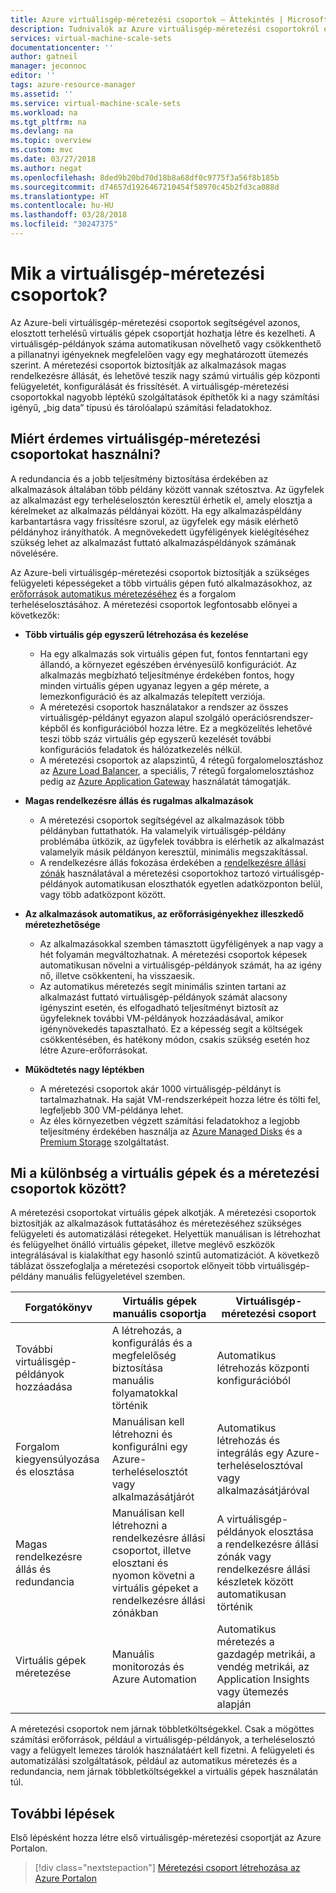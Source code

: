 ```yaml
---
title: Azure virtuálisgép-méretezési csoportok – Áttekintés | Microsoft Docs
description: Tudnivalók az Azure virtuálisgép-méretezési csoportokról és az alkalmazások automatikus méretezéséről
services: virtual-machine-scale-sets
documentationcenter: ''
author: gatneil
manager: jeconnoc
editor: ''
tags: azure-resource-manager
ms.assetid: ''
ms.service: virtual-machine-scale-sets
ms.workload: na
ms.tgt_pltfrm: na
ms.devlang: na
ms.topic: overview
ms.custom: mvc
ms.date: 03/27/2018
ms.author: negat
ms.openlocfilehash: 8ded9b20bd70d18b8a68df0c9775f3a56f8b185b
ms.sourcegitcommit: d74657d1926467210454f58970c45b2fd3ca088d
ms.translationtype: HT
ms.contentlocale: hu-HU
ms.lasthandoff: 03/28/2018
ms.locfileid: "30247375"
---
```

# <a name="what-are-virtual-machine-scale-sets"></a>Mik a virtuálisgép-méretezési csoportok?
Az Azure-beli virtuálisgép-méretezési csoportok segítségével azonos, elosztott terhelésű virtuális gépek csoportját hozhatja létre és kezelheti. A virtuálisgép-példányok száma automatikusan növelhető vagy csökkenthető a pillanatnyi igényeknek megfelelően vagy egy meghatározott ütemezés szerint. A méretezési csoportok biztosítják az alkalmazások magas rendelkezésre állását, és lehetővé teszik nagy számú virtuális gép központi felügyeletét, konfigurálását és frissítését. A virtuálisgép-méretezési csoportokkal nagyobb léptékű szolgáltatások építhetők ki a nagy számítási igényű, „big data” típusú és tárolóalapú számítási feladatokhoz.


## <a name="why-use-virtual-machine-scale-sets"></a>Miért érdemes virtuálisgép-méretezési csoportokat használni?
A redundancia és a jobb teljesítmény biztosítása érdekében az alkalmazások általában több példány között vannak szétosztva. Az ügyfelek az alkalmazást egy terheléselosztón keresztül érhetik el, amely elosztja a kérelmeket az alkalmazás példányai között. Ha egy alkalmazáspéldány karbantartásra vagy frissítésre szorul, az ügyfelek egy másik elérhető példányhoz irányíthatók. A megnövekedett ügyféligények kielégítéséhez szükség lehet az alkalmazást futtató alkalmazáspéldányok számának növelésére.

Az Azure-beli virtuálisgép-méretezési csoportok biztosítják a szükséges felügyeleti képességeket a több virtuális gépen futó alkalmazásokhoz, az [erőforrások automatikus méretezéséhez](virtual-machine-scale-sets-autoscale-overview.md) és a forgalom terheléselosztásához. A méretezési csoportok legfontosabb előnyei a következők:

- **Több virtuális gép egyszerű létrehozása és kezelése**
    - Ha egy alkalmazás sok virtuális gépen fut, fontos fenntartani egy állandó, a környezet egészében érvényesülő konfigurációt. Az alkalmazás megbízható teljesítménye érdekében fontos, hogy minden virtuális gépen ugyanaz legyen a gép mérete, a lemezkonfiguráció és az alkalmazás telepített verziója.
    - A méretezési csoportok használatakor a rendszer az összes virtuálisgép-példányt egyazon alapul szolgáló operációsrendszer-képből és konfigurációból hozza létre. Ez a megközelítés lehetővé teszi több száz virtuális gép egyszerű kezelését további konfigurációs feladatok és hálózatkezelés nélkül.
    - A méretezési csoportok az alapszintű, 4 rétegű forgalomelosztáshoz az [Azure Load Balancer](../load-balancer/load-balancer-overview.md), a speciális, 7 rétegű forgalomelosztáshoz pedig az [Azure Application Gateway](../application-gateway/application-gateway-introduction.md) használatát támogatják.

- **Magas rendelkezésre állás és rugalmas alkalmazások**
    - A méretezési csoportok segítségével az alkalmazások több példányban futtathatók. Ha valamelyik virtuálisgép-példány problémába ütközik, az ügyfelek továbbra is elérhetik az alkalmazást valamelyik másik példányon keresztül, minimális megszakítással.
    - A rendelkezésre állás fokozása érdekében a [rendelkezésre állási zónák](../availability-zones/az-overview.md) használatával a méretezési csoportokhoz tartozó virtuálisgép-példányok automatikusan eloszthatók egyetlen adatközponton belül, vagy több adatközpont között.

- **Az alkalmazások automatikus, az erőforrásigényekhez illeszkedő méretezhetősége**
    - Az alkalmazásokkal szemben támasztott ügyféligények a nap vagy a hét folyamán megváltozhatnak. A méretezési csoportok képesek automatikusan növelni a virtuálisgép-példányok számát, ha az igény nő, illetve csökkenteni, ha visszaesik.
    - Az automatikus méretezés segít minimális szinten tartani az alkalmazást futtató virtuálisgép-példányok számát alacsony igényszint esetén, és elfogadható teljesítményt biztosít az ügyfeleknek további VM-példányok hozzáadásával, amikor igénynövekedés tapasztalható. Ez a képesség segít a költségek csökkentésében, és hatékony módon, csakis szükség esetén hoz létre Azure-erőforrásokat.

- **Működtetés nagy léptékben**
    - A méretezési csoportok akár 1000 virtuálisgép-példányt is tartalmazhatnak. Ha saját VM-rendszerképeit hozza létre és tölti fel, legfeljebb 300 VM-példánya lehet.
    - Az éles környezetben végzett számítási feladatokhoz a legjobb teljesítmény érdekében használja az [Azure Managed Disks](../virtual-machines/windows/managed-disks-overview.md) és a [Premium Storage](../virtual-machines/windows/premium-storage.md) szolgáltatást.


## <a name="differences-between-virtual-machines-and-scale-sets"></a>Mi a különbség a virtuális gépek és a méretezési csoportok között?
A méretezési csoportokat virtuális gépek alkotják. A méretezési csoportok biztosítják az alkalmazások futtatásához és méretezéséhez szükséges felügyeleti és automatizálási rétegeket. Helyettük manuálisan is létrehozhat és felügyelhet önálló virtuális gépeket, illetve meglévő eszközök integrálásával is kialakíthat egy hasonló szintű automatizációt. A következő táblázat összefoglalja a méretezési csoportok előnyeit több virtuálisgép-példány manuális felügyeletével szemben.

| Forgatókönyv                           | Virtuális gépek manuális csoportja                                                                    | Virtuálisgép-méretezési csoport |
|------------------------------------|----------------------------------------------------------------------------------------|---------------------------|
| További virtuálisgép-példányok hozzáadása        | A létrehozás, a konfigurálás és a megfelelőség biztosítása manuális folyamatokkal történik                             | Automatikus létrehozás központi konfigurációból |
| Forgalom kiegyensúlyozása és elosztása | Manuálisan kell létrehozni és konfigurálni egy Azure-terheléselosztót vagy alkalmazásátjárót      | Automatikus létrehozás és integrálás egy Azure-terheléselosztóval vagy alkalmazásátjáróval |
| Magas rendelkezésre állás és redundancia   | Manuálisan kell létrehozni a rendelkezésre állási csoportot, illetve elosztani és nyomon követni a virtuális gépeket a rendelkezésre állási zónákban | A virtuálisgép-példányok elosztása a rendelkezésre állási zónák vagy rendelkezésre állási készletek között automatikusan történik |
| Virtuális gépek méretezése                     | Manuális monitorozás és Azure Automation                                                 | Automatikus méretezés a gazdagép metrikái, a vendég metrikái, az Application Insights vagy ütemezés alapján |

A méretezési csoportok nem járnak többletköltségekkel. Csak a mögöttes számítási erőforrások, például a virtuálisgép-példányok, a terheléselosztó vagy a felügyelt lemezes tárolók használatáért kell fizetni. A felügyeleti és automatizálási szolgáltatások, például az automatikus méretezés és a redundancia, nem járnak többletköltségekkel a virtuális gépek használatán túl.


## <a name="next-steps"></a>További lépések
Első lépésként hozza létre első virtuálisgép-méretezési csoportját az Azure Portalon.

> [!div class="nextstepaction"]
> [Méretezési csoport létrehozása az Azure Portalon](quick-create-portal.md)
